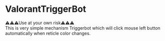 # ValorantTriggerBot
⚠⚠⚠Use at your own risk⚠⚠⚠\
This is very simple mechanism Triggerbot which will click mouse left button automatically when reticle color changes.
